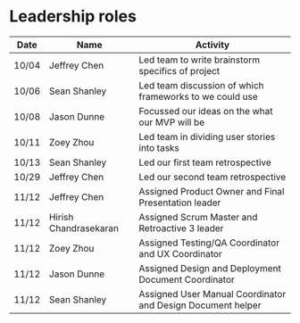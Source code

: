 # Leadership roles

| Date      | Name                  | Activity                                                    |
|-----------|-----------------------|-------------------------------------------------------------|
|   10/04   | Jeffrey Chen          | Led team to write brainstorm specifics of project           | 
|   10/06   | Sean Shanley          | Led team discussion of which frameworks to we could use     | 
|   10/08   | Jason Dunne           | Focussed our ideas on the what our MVP will be              | 
|   10/11   | Zoey Zhou             | Led team in dividing user stories into tasks                | 
|   10/13   | Sean Shanley          | Led our first team retrospective                            | 
|   10/29   | Jeffrey Chen          | Led our second team retrospective                           |
|   11/12   | Jeffrey Chen          | Assigned Product Owner and Final Presentation leader        |
|   11/12   | Hirish Chandrasekaran | Assigned Scrum Master and Retroactive 3 leader              |
|   11/12   | Zoey Zhou             | Assigned Testing/QA Coordinator and UX Coordinator          |
|   11/12   | Jason Dunne           | Assigned Design and Deployment Document Coordinator         |
|   11/12   | Sean Shanley          | Assigned User Manual Coordinator and Design Document helper |
